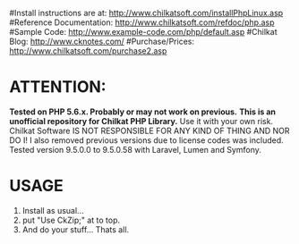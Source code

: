 #Install instructions are at:  http://www.chilkatsoft.com/installPhpLinux.asp
#Reference Documentation: http://www.chilkatsoft.com/refdoc/php.asp
#Sample Code: http://www.example-code.com/php/default.asp
#Chilkat Blog: http://www.cknotes.com/
#Purchase/Prices: http://www.chilkatsoft.com/purchase2.asp


ATTENTION:
=====
**Tested on PHP 5.6.x. Probably or may not work on previous.**
**This is an unofficial repository for Chilkat PHP Library.**
Use it with your own risk. Chilkat Software IS NOT RESPONSIBLE FOR ANY KIND OF THING AND NOR DO I!
I also removed previous versions due to license codes was included.
Tested version 9.5.0.0 to 9.5.0.58 with Laravel, Lumen and Symfony.

USAGE
===
1. Install as usual...
2. put "Use CkZip;" at to top.
3. And do your stuff... Thats all.
